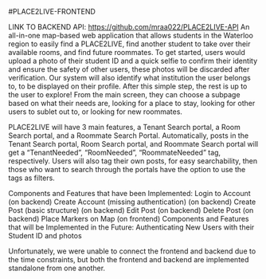 #PLACE2LIVE-FRONTEND

LINK TO BACKEND API: https://github.com/mraa022/PLACE2LIVE-API
An all-in-one map-based web application that allows students in the Waterloo region to easily find a PLACE2LIVE, find another student to take over their available rooms, and find future roommates. To get started, users would upload a photo of their student ID and a quick selfie to confirm their identity and ensure the safety of other users, these photos will be discarded after verification. Our system will also identify what institution the user belongs to, to be displayed on their profile. After this simple step, the rest is up to the user to explore! From the main screen, they can choose a subpage based on what their needs are, looking for a place to stay, looking for other users to sublet out to, or looking for new roommates.

PLACE2LIVE will have 3 main features, a Tenant Search portal, a Room Search portal, and a Roommate Search Portal. Automatically, posts in the Tenant Search portal, Room Search portal, and Roommate Search portal will get a “TenantNeeded”, “RoomNeeded”, “RoommateNeeded” tag, respectively. Users will also tag their own posts, for easy searchability, then those who want to search through the portals have the option to use the tags as filters.

Components and Features that have been Implemented:
Login to Account (on backend)
Create Account (missing authentication) (on backend)
Create Post (basic structure) (on backend)
Edit Post (on backend)
Delete Post (on backend)
Place Markers on Map (on frontend)
Components and Features that will be Implemented in the Future:
Authenticating New Users with their Student ID and photos

Unfortunately, we were unable to connect the frontend and backend due to the time constraints, but both the frontend and backend are implemented standalone from one another.
